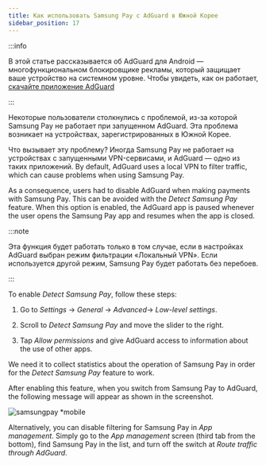 ```yaml
---
title: Как использовать Samsung Pay с AdGuard в Южной Корее
sidebar_position: 17
---
```


:::info

В этой статье рассказывается об AdGuard для Android — многофункциональном блокировщике рекламы, который защищает ваше устройство на системном уровне. Чтобы увидеть, как он работает, [скачайте приложение AdGuard](https://agrd.io/download-kb-adblock)

:::

Некоторые пользователи столкнулись с проблемой, из-за которой Samsung Pay не работает при запущенном AdGuard. Эта проблема возникает на устройствах, зарегистрированных в Южной Корее.

Что вызывает эту проблему? Иногда Samsung Pay не работает на устройствах с запущенными VPN-сервисами, и AdGuard — одно из таких приложений. By default, AdGuard uses a local VPN to filter traffic, which can cause problems when using Samsung Pay.

As a consequence, users had to disable AdGuard when making payments with Samsung Pay. This can be avoided with the *Detect Samsung Pay* feature. When this option is enabled, the AdGuard app is paused whenever the user opens the Samsung Pay app and resumes when the app is closed.

:::note

Эта функция будет работать только в том случае, если в настройках AdGuard выбран режим фильтрации «Локальный VPN». Если используется другой режим, Samsung Pay будет работать без перебоев.

:::

To enable *Detect Samsung Pay*, follow these steps:

1. Go to *Settings* → *General* → *Advanced*→ *Low-level settings*.

1. Scroll to *Detect Samsung Pay* and move the slider to the right.

1. Tap *Allow permissions* and give AdGuard access to information about the use of other apps.

We need it to collect statistics about the operation of Samsung Pay in order for the *Detect Samsung Pay* feature to work.

After enabling this feature, when you switch from Samsung Pay to AdGuard, the following message will appear as shown in the screenshot.

![samsungpay *mobile](https://cdn.adtidy.org/content/kb/ad_blocker/android/solving_problems/samsungpay-with-adguard-in-south-korea/samsung_pay.png)

Alternatively, you can disable filtering for Samsung Pay in *App management*. Simply go to the *App management* screen (third tab from the bottom), find Samsung Pay in the list, and turn off the switch at *Route traffic through AdGuard*.
